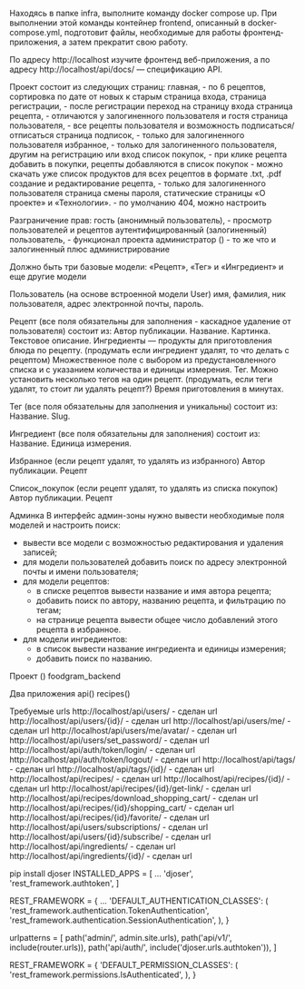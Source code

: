 Находясь в папке infra, выполните команду docker compose up. При выполнении этой команды контейнер frontend, описанный в docker-compose.yml, подготовит файлы, необходимые для работы фронтенд-приложения, а затем прекратит свою работу.

По адресу http://localhost изучите фронтенд веб-приложения, а по адресу http://localhost/api/docs/ — спецификацию API.


Проект состоит из следующих страниц: 
главная, - по 6 рецептов, сортировка по дате от новых к старым
страница входа,
страница регистрации, - после регистрации переход на страницу входа
страница рецепта, - отличаются у залогиненного пользователя и гостя
страница пользователя, - все рецепты пользователя и возможность подписаться/отписаться
страница подписок, - только для залогиненного пользователя
избранное, - только для залогиненного пользователя, другим на регистрацию или вход
список покупок, - при клике рецепта добавить в покупки, рецепты добавляются в список покупок 
                - можно скачать уже список продуктов для всех рецептов в формате .txt, .pdf
создание и редактирование рецепта, - только для залогиненного пользователя
страница смены пароля,
статические страницы «О проекте» и «Технологии». - по умолчанию 404, можно настроить



Разграничение прав:
гость (анонимный пользователь), - просмотр пользователей и рецептов
аутентифицированный (залогиненный) пользователь, - функционал проекта
администратор () - то же что и залогиненный плюс администрирование



Должно быть три базовые модели: «Рецепт», «Тег» и «Ингредиент» и еще другие модели

Пользователь (на основе встроенной модели User)
имя,
фамилия,
ник пользователя,
адрес электронной почты,
пароль.

Рецепт (все поля обязательны для заполнения - каскадное удаление от пользователя) состоит из:
Автор публикации.
Название.
Картинка.
Текстовое описание.
Ингредиенты — продукты для приготовления блюда по рецепту. (продумать если ингредиент удалят, то что делать с рецептом)
              Множественное поле с выбором из предустановленного списка и с указанием количества и единицы измерения.
Тег. Можно установить несколько тегов на один рецепт. (продумать, если теги удалят, то стоит ли удалять рецепт?)
Время приготовления в минутах.

Тег (все поля обязательны для заполнения и уникальны) состоит из:
Название.
Slug.

Ингредиент (все поля обязательны для заполнения) состоит из:
Название.
Единица измерения.

Избранное (если рецепт удалят, то удалять из избранного)
Автор публикации.
Рецепт

Список_покупок (если рецепт удалят, то удалять из списка покупок)
Автор публикации.
Рецепт



Админка
В интерфейс админ-зоны нужно вывести необходимые поля моделей и настроить поиск:
- вывести все модели с возможностью редактирования и удаления записей;
- для модели пользователей добавить поиск по адресу электронной почты и имени пользователя;
- для модели рецептов:
    - в списке рецептов вывести название и имя автора рецепта;
    - добавить поиск по автору, названию рецепта, и фильтрацию по тегам;
    - на странице рецепта вывести общее число добавлений этого рецепта в избранное.
- для модели ингредиентов:
    - в список вывести название ингредиента и единицы измерения;
    - добавить поиск по названию.


Проект ()
foodgram_backend

Два приложения
api()
recipes()



Требуемые urls
http://localhost/api/users/ - сделан url
http://localhost/api/users/{id}/ - сделан url
http://localhost/api/users/me/ - сделан url
http://localhost/api/users/me/avatar/ - сделан url
http://localhost/api/users/set_password/ - сделан url
http://localhost/api/auth/token/login/ - сделан url
http://localhost/api/auth/token/logout/ - сделан url
http://localhost/api/tags/ - сделан url
http://localhost/api/tags/{id}/ - сделан url
http://localhost/api/recipes/ - сделан url
http://localhost/api/recipes/{id}/ - сделан url
http://localhost/api/recipes/{id}/get-link/ - сделан url
http://localhost/api/recipes/download_shopping_cart/ - сделан url
http://localhost/api/recipes/{id}/shopping_cart/ - сделан url
http://localhost/api/recipes/{id}/favorite/ - сделан url
http://localhost/api/users/subscriptions/ - сделан url
http://localhost/api/users/{id}/subscribe/ - сделан url
http://localhost/api/ingredients/ - сделан url
http://localhost/api/ingredients/{id}/ - сделан url


pip install djoser
INSTALLED_APPS = [
    ...
    'djoser',
    'rest_framework.authtoken',
]

REST_FRAMEWORK = {
    ...
    'DEFAULT_AUTHENTICATION_CLASSES': (
        'rest_framework.authentication.TokenAuthentication',
        'rest_framework.authentication.SessionAuthentication',
    ),
}

urlpatterns = [
    path('admin/', admin.site.urls),
    path('api/v1/', include(router.urls)),
    path('api/auth/', include('djoser.urls.authtoken')),
]

REST_FRAMEWORK = {
    'DEFAULT_PERMISSION_CLASSES': (
        'rest_framework.permissions.IsAuthenticated',
    ),
}
